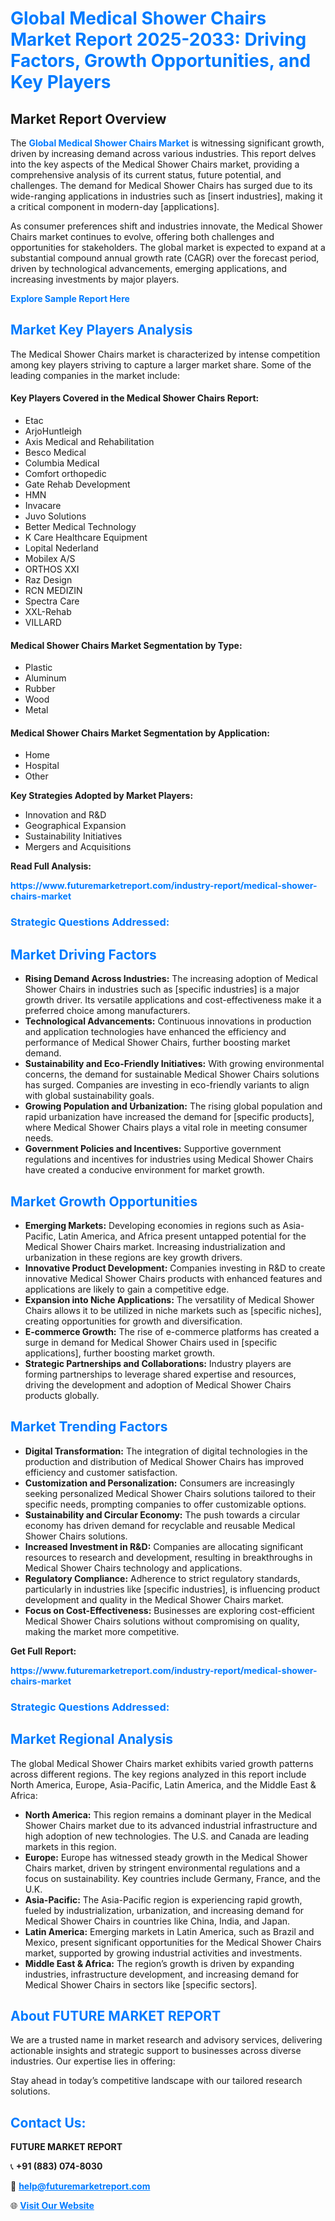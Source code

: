 <h1 style="color: #007BFF;">Global Medical Shower Chairs Market Report 2025-2033: Driving Factors, Growth Opportunities, and Key Players</h1>

<section id="overview">
<h2>Market Report Overview</h2>
<p>The <a href="https://www.futuremarketreport.com/industry-report/medical-shower-chairs-market" style="color: #007BFF; text-decoration: none;"><strong>Global Medical Shower Chairs Market</strong></a> is witnessing significant growth, driven by increasing demand across various industries. This report delves into the key aspects of the Medical Shower Chairs market, providing a comprehensive analysis of its current status, future potential, and challenges. The demand for Medical Shower Chairs has surged due to its wide-ranging applications in industries such as [insert industries], making it a critical component in modern-day [applications].</p>
<p>As consumer preferences shift and industries innovate, the Medical Shower Chairs market continues to evolve, offering both challenges and opportunities for stakeholders. The global market is expected to expand at a substantial compound annual growth rate (CAGR) over the forecast period, driven by technological advancements, emerging applications, and increasing investments by major players.</p>
</section>

<section id="overview">
<p><a href="https://www.futuremarketreport.com/request-sample/reportId=85810" style="color: #007BFF; text-decoration: none;"><strong>Explore Sample Report Here</strong></a></p>
</section>

<section id="key-players">
<h2 style="color: #007BFF;">Market Key Players Analysis</h2>
<p>The Medical Shower Chairs market is characterized by intense competition among key players striving to capture a larger market share. Some of the leading companies in the market include:</p>
<h4>Key Players Covered in the Medical Shower Chairs Report:</h4>
<ul><li>Etac</li><li>ArjoHuntleigh</li><li>Axis Medical and Rehabilitation</li><li>Besco Medical</li><li>Columbia Medical</li><li>Comfort orthopedic</li><li>Gate Rehab Development</li><li>HMN</li><li>Invacare</li><li>Juvo Solutions</li><li>Better Medical Technology</li><li>K Care Healthcare Equipment</li><li>Lopital Nederland</li><li>Mobilex A/S</li><li>ORTHOS XXI</li><li>Raz Design</li><li>RCN MEDIZIN</li><li>Spectra Care</li><li>XXL-Rehab</li><li>VILLARD</li></ul>
<h4>Medical Shower Chairs Market Segmentation by Type:</h4>
<ul><li>Plastic</li><li>Aluminum</li><li>Rubber</li><li>Wood</li><li>Metal</li></ul>

<h4>Medical Shower Chairs Market Segmentation by Application:</h4>
<ul><li>Home</li><li>Hospital</li><li>Other</li></ul>
<p><strong>Key Strategies Adopted by Market Players:</strong></p>
<ul>
<li>Innovation and R&D</li>
<li>Geographical Expansion</li>
<li>Sustainability Initiatives</li>
<li>Mergers and Acquisitions</li>
</ul>
</section>

<section>
<p><strong>Read Full Analysis: </strong></p><a href="https://www.futuremarketreport.com/industry-report/medical-shower-chairs-market" style="color: #007BFF; text-decoration: none;"><strong>https://www.futuremarketreport.com/industry-report/medical-shower-chairs-market</strong></a>
<h3 style="color: #007BFF;">Strategic Questions Addressed:</h3>
</section>

<section id="driving-factors">
<h2 style="color: #007BFF;">Market Driving Factors</h2>
<ul>
<li><strong>Rising Demand Across Industries:</strong> The increasing adoption of Medical Shower Chairs in industries such as [specific industries] is a major growth driver. Its versatile applications and cost-effectiveness make it a preferred choice among manufacturers.</li>
<li><strong>Technological Advancements:</strong> Continuous innovations in production and application technologies have enhanced the efficiency and performance of Medical Shower Chairs, further boosting market demand.</li>
<li><strong>Sustainability and Eco-Friendly Initiatives:</strong> With growing environmental concerns, the demand for sustainable Medical Shower Chairs solutions has surged. Companies are investing in eco-friendly variants to align with global sustainability goals.</li>
<li><strong>Growing Population and Urbanization:</strong> The rising global population and rapid urbanization have increased the demand for [specific products], where Medical Shower Chairs plays a vital role in meeting consumer needs.</li>
<li><strong>Government Policies and Incentives:</strong> Supportive government regulations and incentives for industries using Medical Shower Chairs have created a conducive environment for market growth.</li>
</ul>
</section>

<section id="growth-opportunities">
<h2 style="color: #007BFF;">Market Growth Opportunities</h2>
<ul>
<li><strong>Emerging Markets:</strong> Developing economies in regions such as Asia-Pacific, Latin America, and Africa present untapped potential for the Medical Shower Chairs market. Increasing industrialization and urbanization in these regions are key growth drivers.</li>
<li><strong>Innovative Product Development:</strong> Companies investing in R&D to create innovative Medical Shower Chairs products with enhanced features and applications are likely to gain a competitive edge.</li>
<li><strong>Expansion into Niche Applications:</strong> The versatility of Medical Shower Chairs allows it to be utilized in niche markets such as [specific niches], creating opportunities for growth and diversification.</li>
<li><strong>E-commerce Growth:</strong> The rise of e-commerce platforms has created a surge in demand for Medical Shower Chairs used in [specific applications], further boosting market growth.</li>
<li><strong>Strategic Partnerships and Collaborations:</strong> Industry players are forming partnerships to leverage shared expertise and resources, driving the development and adoption of Medical Shower Chairs products globally.</li>
</ul>
</section>

<section id="trending-factors">
<h2 style="color: #007BFF;">Market Trending Factors</h2>
<ul>
<li><strong>Digital Transformation:</strong> The integration of digital technologies in the production and distribution of Medical Shower Chairs has improved efficiency and customer satisfaction.</li>
<li><strong>Customization and Personalization:</strong> Consumers are increasingly seeking personalized Medical Shower Chairs solutions tailored to their specific needs, prompting companies to offer customizable options.</li>
<li><strong>Sustainability and Circular Economy:</strong> The push towards a circular economy has driven demand for recyclable and reusable Medical Shower Chairs solutions.</li>
<li><strong>Increased Investment in R&D:</strong> Companies are allocating significant resources to research and development, resulting in breakthroughs in Medical Shower Chairs technology and applications.</li>
<li><strong>Regulatory Compliance:</strong> Adherence to strict regulatory standards, particularly in industries like [specific industries], is influencing product development and quality in the Medical Shower Chairs market.</li>
<li><strong>Focus on Cost-Effectiveness:</strong> Businesses are exploring cost-efficient Medical Shower Chairs solutions without compromising on quality, making the market more competitive.</li>
</ul>
</section>

<section>
<p><strong>Get Full Report: </strong></p><a href="https://www.futuremarketreport.com/industry-report/medical-shower-chairs-market" style="color: #007BFF; text-decoration: none;"><strong>https://www.futuremarketreport.com/industry-report/medical-shower-chairs-market</strong></a>
<h3 style="color: #007BFF;">Strategic Questions Addressed:</h3>
</section>


<section id="regional-analysis">
<h2 style="color: #007BFF;">Market Regional Analysis</h2>
<p>The global Medical Shower Chairs market exhibits varied growth patterns across different regions. The key regions analyzed in this report include North America, Europe, Asia-Pacific, Latin America, and the Middle East & Africa:</p>
<ul>
<li><strong>North America:</strong> This region remains a dominant player in the Medical Shower Chairs market due to its advanced industrial infrastructure and high adoption of new technologies. The U.S. and Canada are leading markets in this region.</li>
<li><strong>Europe:</strong> Europe has witnessed steady growth in the Medical Shower Chairs market, driven by stringent environmental regulations and a focus on sustainability. Key countries include Germany, France, and the U.K.</li>
<li><strong>Asia-Pacific:</strong> The Asia-Pacific region is experiencing rapid growth, fueled by industrialization, urbanization, and increasing demand for Medical Shower Chairs in countries like China, India, and Japan.</li>
<li><strong>Latin America:</strong> Emerging markets in Latin America, such as Brazil and Mexico, present significant opportunities for the Medical Shower Chairs market, supported by growing industrial activities and investments.</li>
<li><strong>Middle East & Africa:</strong> The region’s growth is driven by expanding industries, infrastructure development, and increasing demand for Medical Shower Chairs in sectors like [specific sectors].</li>
</ul>
</section>

<footer>
<h2 style="color: #007BFF;">About FUTURE MARKET REPORT</h2>
<p>We are a trusted name in market research and advisory services, delivering actionable insights and strategic support to businesses across diverse industries. Our expertise lies in offering:</p>

<p>Stay ahead in today’s competitive landscape with our tailored research solutions.</p>

<h2 style="color: #007BFF;">Contact Us:</h2>
<p><strong>FUTURE MARKET REPORT</strong></p>
<p>📞 <strong>+91 (883) 074-8030</strong></p>
<p>📧 <strong><a href="mailto:help@futuremarketreport.com" style="color: #007BFF;">help@futuremarketreport.com</a></strong></p>
<p>🌐 <strong><a href="https://www.futuremarketreport.com/" style="color: #007BFF;">Visit Our Website</a></strong></p>
</footer>